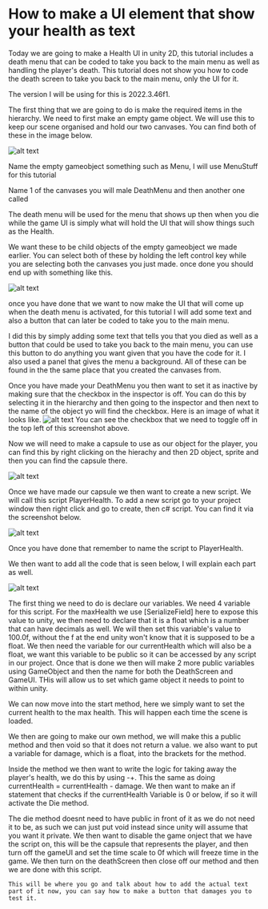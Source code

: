 # How to make a UI element that show your health as text

Today we are going to make a Health UI in unity 2D, this tutorial includes a death menu that can be coded to take you back to the main menu as well as handling the player's death. This tutorial does not show you how to code the death screen to take you back to the main menu, only the UI for it. 

The version I will be using for this is 2022.3.46f1.

The first thing that we are going to do is make the required items in the hierarchy. We need to first make an empty game object. We will use this to keep our scene organised and hold our two canvases. You can find both of these in the image below.

![alt text](image.png)

Name the empty gameobject something such as Menu, I will use MenuStuff for this tutorial

Name 1 of the canvases you will male DeathMenu and then another one called

The death menu will be used for the menu that shows up then when you die while the game UI is simply what will hold the UI that will show things such as the Health.

We want these to be child objects of the empty gameobject we made earlier. You can select both of these by holding the left control key while you are selecting both the canvases you just made. once done you should end up with something like this.

![alt text](image-4.png)

once you have done that we want to now make the UI that will come up when the death menu is activated, for this tutorial I will add some text and also a button that can later be coded to take you to the main menu. 

I did this by simply adding some text that tells you that you died as well as a button that could be used to take you back to the main menu, you can use this button to do anything you want given that you have the code for it. I also used a panel that gives the menu a background. All of these can be found in the the same place that you created the canvases from.

Once you have made your DeathMenu you then want to set it as inactive by making sure that the checkbox in the inspector is off. You can do this by selecting it in the hierarchy and then going to the inspector and then next to the name of the object yo will find the checkbox. Here is an image of what it looks like.
![alt text](image-3.png)
You can see the checkbox that we need to toggle off in the top left of this screenshot above.

Now we will need to make a capsule to use as our object for the player, you can find this by right clicking on the hierachy and then 2D object, sprite and then you can find the capsule there.

![alt text](image-2.png)

Once we have made our capsule we then want to create a new script. We will call this script PlayerHealth. To add a new script go to your project window then right click and go to create, then c# script. You can find it via the screenshot below. 

![alt text](image-5.png)

Once you have done that remember to name the script to PlayerHealth.

We then want to add all the code that is seen below, I will explain each part as well.

![alt text](image-7.png)

The first thing we need to do is declare our variables. We need 4 variable for this script. For the maxHealth we use [SerializeField] here to expose this value to unity, we then need to declare that it is a float which is a number that can have decimals as well. We will then set this variable's value to 100.0f, without the f at the end unity won't know that it is supposed to be a float. We then need the variable for our currentHealth which will also be a float, we want this variable to be public so it can be accessed by any script in our project. Once that is done we then will make 2 more public variables using GameObject and then the name for both the DeathScreen and GameUI. THis will allow us to set which game object it needs to point to within unity. 

We can now move into the start method, here we simply want to set the current health to the max health. This will happen each time the scene is loaded.

We then are going to make our own method, we will make this a public method and then void so that it does not return a value. we also want to put a variable for damage, which is a float, into the brackets for the method. 

Inside the method we then want to write the logic for taking away the player's health, we do this by using -+. This the same as doing currentHealth = currentHealth - damage. We then want to make an if statement that checks if the currentHealth Variable is 0 or below, if so it will activate the Die method.

The die method doesnt need to have public in front of it as we do not need it to be, as such we can just put void instead since unity will assume that you want it private. We then want to disable the game onject that we have the script on, this will be the capsule that represents the player, and then turn off the gameUI and set the time scale to 0f which will freeze time in the game. We then turn on the deathScreen then close off our method and then we are done with this script.

~~~
This will be where you go and talk about how to add the actual text part of it now, you can say how to make a button that damages you to test it.
~~~
